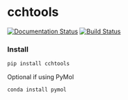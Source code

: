 # cchtools

[![Documentation Status](https://readthedocs.org/projects/cchtools/badge/?version=latest)](https://cchtools.readthedocs.io/en/latest/?badge=latest)
[![Build Status](https://github.com/cch1999/CCHTools/actions/workflows/tests.yml/badge.svg)](https://github.com/cch1999/CCHTools/actions/workflows/tests.yml)



### Install

```bash
pip install cchtools
```

Optional if using PyMol

```bash
conda install pymol
```